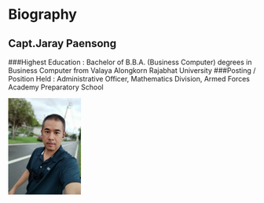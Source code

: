# Biography
## Capt.Jaray Paensong 
###Highest Education : Bachelor of B.B.A. (Business Computer) degrees in Business Computer from Valaya Alongkorn Rajabhat University
###Posting / Position Held : Administrative Officer, Mathematics Division, Armed Forces Academy Preparatory School
<table>
<img src="ray2.jpg" width="148">
</table>
